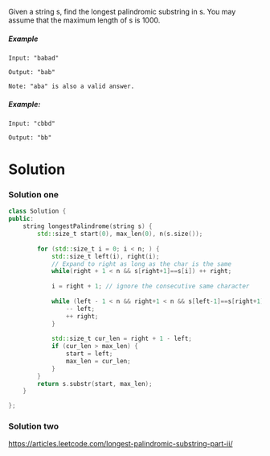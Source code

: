 Given a string s, find the longest palindromic substring in s. You may assume that the maximum length of s is 1000.


##### Example
  
```
Input: "babad"

Output: "bab"

Note: "aba" is also a valid answer.
```

##### Example:

```
Input: "cbbd"

Output: "bb"
```

# Solution

### Solution one

```cpp
class Solution {
public:
    string longestPalindrome(string s) {
        std::size_t start(0), max_len(0), n(s.size());
        
        for (std::size_t i = 0; i < n; ) {
            std::size_t left(i), right(i);
            // Expand to right as long as the char is the same
            while(right + 1 < n && s[right+1]==s[i]) ++ right;
            
            i = right + 1; // ignore the consecutive same character
            
            while (left - 1 < n && right+1 < n && s[left-1]==s[right+1]) {
                -- left;
                ++ right;
            }
            
            std::size_t cur_len = right + 1 - left;
            if (cur_len > max_len) {
                start = left;
                max_len = cur_len;
            }            
        }
        return s.substr(start, max_len);
    }

};
```

### Solution two

https://articles.leetcode.com/longest-palindromic-substring-part-ii/

